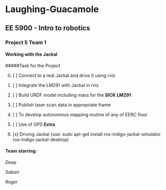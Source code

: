 # Laughing-Guacamole </br>
## EE 5900 - Intro to robotics </br>
### Project 5 Team 1

#### Working with the Jackal

#####Task for the Project

0. [ ] Connect to a real Jackal and drive it using rviz

0. [ ] Integrate the LM291 with Jackal in rviz

0. [ ] Build URDF model including mass for the **SICK LM291**

0. [ ] Publish laser scan data in appropriate frame

0. [ ] To develop autonomous mapping routine of any of EERC floor

0. [ ] Use of *GPS* **Extra**

0. [x] Driving Jackal (use: sudo apt-get install ros-indigo-jackal-simulator ros-indigo-jackal-desktop)

#### Team starring:

*Deep*

*Sabari*

*Roger*
